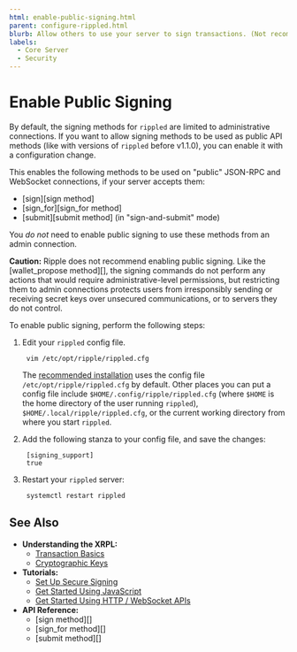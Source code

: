 ```yaml
---
html: enable-public-signing.html
parent: configure-rippled.html
blurb: Allow others to use your server to sign transactions. (Not recommended)
labels:
  - Core Server
  - Security
---
```

# Enable Public Signing

By default, the signing methods for `rippled` are limited to administrative connections. If you want to allow signing methods to be used as public API methods (like with versions of `rippled` before v1.1.0), you can enable it with a configuration change.

This enables the following methods to be used on "public" JSON-RPC and WebSocket connections, if your server accepts them:

- [sign][sign method]
- [sign_for][sign_for method]
- [submit][submit method] (in "sign-and-submit" mode)

You _do not_ need to enable public signing to use these methods from an admin connection.

**Caution:** Ripple does not recommend enabling public signing. Like the [wallet_propose method][], the signing commands do not perform any actions that would require administrative-level permissions, but restricting them to admin connections protects users from irresponsibly sending or receiving secret keys over unsecured communications, or to servers they do not control.

To enable public signing, perform the following steps:

1. Edit your `rippled` config file.

        vim /etc/opt/ripple/rippled.cfg

    The [recommended installation](../installation/index.mdx) uses the config file `/etc/opt/ripple/rippled.cfg` by default. Other places you can put a config file include `$HOME/.config/ripple/rippled.cfg` (where `$HOME` is the home directory of the user running `rippled`), `$HOME/.local/ripple/rippled.cfg`, or the current working directory from where you start `rippled`.

2. Add the following stanza to your config file, and save the changes:

        [signing_support]
        true

3. Restart your `rippled` server:

        systemctl restart rippled

## See Also

- **Understanding the XRPL:**
    - [Transaction Basics](transaction-basics.html)
    - [Cryptographic Keys](../../../concepts/understanding-xrpl/accounts/cryptographic-keys.md)
- **Tutorials:**
    - [Set Up Secure Signing](set-up-secure-signing.html)
    - [Get Started Using JavaScript](get-started-using-javascript.html)
    - [Get Started Using HTTP / WebSocket APIs](get-started-using-http-websocket-apis.html)
- **API Reference:**
    - [sign method][]
    - [sign_for method][]
    - [submit method][]


<!--{# common link defs #}-->
<!-- {% include '_snippets/rippled-api-links.md' %}			
{% include '_snippets/tx-type-links.md' %}			
{% include '_snippets/rippled_versions.md' %} -->

